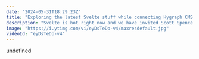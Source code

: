 ```yaml
---
date: "2024-05-31T18:29:23Z"
title: "Exploring the latest Svelte stuff while connecting Hygraph CMS w/ Scott Spence"
description: "Svelte is hot right now and we have invited Scott Spence to join Tim Benniks and show us how to use it with Headless CMS!\r\n\r\nTune in on Wednesday, at 4 PM CEST. \r\nJoin our slack community and feel free to ask us any questions: https://slack.hygraph.com"
image: "https://i.ytimg.com/vi/eyDsTeDp-v4/maxresdefault.jpg"
videoId: "eyDsTeDp-v4"
---
```


undefined
